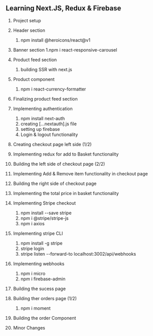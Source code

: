 ## Learning Next.JS, Redux & Firebase

1. Project setup

2. Header section

   1. npm install @heroicons/react@v1

3. Banner section
   1.npm i react-responsive-carousel

4. Product feed section

   1. building SSR with next.js

5. Product component

   1. npm i react-currency-formatter

6. Finalizing product feed section

7. Implementing authentication

   1. npm install next-auth
   2. creating [...nextauth].js file
   3. setting up firebase
   4. Login & logout functionality

8. Creating checkout page left side (1/2)

9. Implementing redux for add to Basket functionality

10. Building the left side of checkout page (2/2)

11. Implementing Add & Remove item functionality in checkout page

12. Building the right side of checkout page

13. Implementing the total price in basket functionality

14. Implementing Stripe checkout

    1. npm install --save stripe
    2. npm i @stripe/stripe-js
    3. npm i axios

15. Implementing stripe CLI

    1. npm install -g stripe
    2. stripe login
    3. stripe listen --forward-to localhost:3002/api/webhooks

16. Implementing webhooks

    1. npm i micro
    2. npm i firebase-admin

17. Building the sucess page

18. Building ther orders page (1/2)

    1. npm i moment

19. Building the order Component

20. Minor Changes

